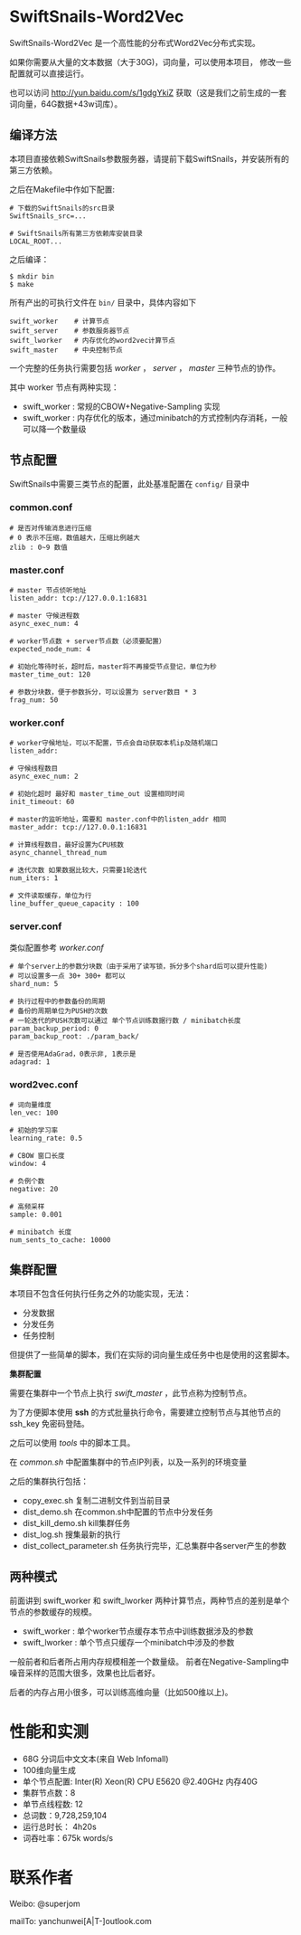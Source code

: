 # SwiftSnails-Word2Vec
SwiftSnails-Word2Vec 是一个高性能的分布式Word2Vec分布式实现。

如果你需要从大量的文本数据（大于30G)，词向量，可以使用本项目， 修改一些配置就可以直接运行。

也可以访问 http://yun.baidu.com/s/1gdgYkiZ 获取（这是我们之前生成的一套词向量，64G数据+43w词库）。

## 编译方法
本项目直接依赖SwiftSnails参数服务器，请提前下载SwiftSnails，并安装所有的第三方依赖。

之后在Makefile中作如下配置:

```
# 下载的SwiftSnails的src目录
SwiftSnails_src=...

# SwiftSnails所有第三方依赖库安装目录
LOCAL_ROOT...
```

之后编译：
```
$ mkdir bin
$ make
```

所有产出的可执行文件在 `bin/` 目录中，具体内容如下

```
swift_worker    # 计算节点
swift_server    # 参数服务器节点
swift_lworker   # 内存优化的word2vec计算节点
swift_master    # 中央控制节点
```

一个完整的任务执行需要包括 *worker* ， *server* ， *master* 三种节点的协作。

其中 worker 节点有两种实现： 

* swift_worker : 常规的CBOW+Negative-Sampling 实现
* swift_worker : 内存优化的版本，通过minibatch的方式控制内存消耗，一般可以降一个数量级

## 节点配置
SwiftSnails中需要三类节点的配置，此处基准配置在 `config/` 目录中

### common.conf
```
# 是否对传输消息进行压缩
# 0 表示不压缩，数值越大，压缩比例越大
zlib : 0~9 数值
```

### master.conf
```
# master 节点侦听地址
listen_addr: tcp://127.0.0.1:16831

# master 守候进程数
async_exec_num: 4

# worker节点数 + server节点数（必须要配置）
expected_node_num: 4

# 初始化等待时长，超时后，master将不再接受节点登记，单位为秒
master_time_out: 120

# 参数分块数，便于参数拆分，可以设置为 server数目 * 3
frag_num: 50
```

### worker.conf
```
# worker守候地址，可以不配置，节点会自动获取本机ip及随机端口
listen_addr:

# 守候线程数目
async_exec_num: 2

# 初始化超时 最好和 master_time_out 设置相同时间
init_timeout: 60

# master的监听地址，需要和 master.conf中的listen_addr 相同
master_addr: tcp://127.0.0.1:16831

# 计算线程数目，最好设置为CPU核数
async_channel_thread_num

# 迭代次数 如果数据比较大，只需要1轮迭代
num_iters: 1

# 文件读取缓存，单位为行
line_buffer_queue_capacity : 100
```

### server.conf
类似配置参考 *worker.conf*
```
# 单个server上的参数分块数（由于采用了读写锁，拆分多个shard后可以提升性能)
# 可以设置多一点 30+ 300+ 都可以
shard_num: 5

# 执行过程中的参数备份的周期 
# 备份的周期单位为PUSH的次数
# 一轮迭代的PUSH次数可以通过 单个节点训练数据行数 / minibatch长度
param_backup_period: 0
param_backup_root: ./param_back/

# 是否使用AdaGrad，0表示非, 1表示是
adagrad: 1
```

### word2vec.conf
```
# 词向量维度
len_vec: 100

# 初始的学习率
learning_rate: 0.5

# CBOW 窗口长度
window: 4

# 负例个数
negative: 20

# 高频采样
sample: 0.001

# minibatch 长度
num_sents_to_cache: 10000
```


## 集群配置
本项目不包含任何执行任务之外的功能实现，无法：

* 分发数据
* 分发任务
* 任务控制

但提供了一些简单的脚本，我们在实际的词向量生成任务中也是使用的这套脚本。

**集群配置**

需要在集群中一个节点上执行 *swift_master* ，此节点称为控制节点。

为了方便脚本使用 **ssh** 的方式批量执行命令，需要建立控制节点与其他节点的ssh_key 免密码登陆。

之后可以使用 *tools* 中的脚本工具。

在 *common.sh* 中配置集群中的节点IP列表，以及一系列的环境变量

之后的集群执行包括：

* copy_exec.sh 复制二进制文件到当前目录
* dist_demo.sh 在common.sh中配置的节点中分发任务
* dist_kill_demo.sh kill集群任务
* dist_log.sh 搜集最新的执行
* dist_collect_parameter.sh 任务执行完毕，汇总集群中各server产生的参数

## 两种模式
前面讲到 swift_worker 和 swift_lworker 两种计算节点，两种节点的差别是单个节点的参数缓存的规模。

* swift_worker : 单个worker节点缓存本节点中训练数据涉及的参数
* swift_lworker : 单个节点只缓存一个minibatch中涉及的参数

一般前者和后者所占用内存规模相差一个数量级。 
前者在Negative-Sampling中噪音采样的范围大很多，效果也比后者好。

后者的内存占用小很多，可以训练高维向量（比如500维以上)。

# 性能和实测
* 68G 分词后中文文本(来自 Web Infomall)
* 100维向量生成
* 单个节点配置: Inter(R) Xeon(R) CPU E5620 @2.40GHz  内存40G
* 集群节点数：8 
* 单节点线程数: 12
* 总词数：9,728,259,104 
* 运行总时长： 4h20s
* 词吞吐率：675k words/s

# 联系作者

Weibo: @superjom

mailTo: yanchunwei[A|T-]outlook.com
